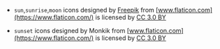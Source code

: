 
- `sun`,`sunrise`,`moon` icons designed by [Freepik](http://www.freepik.com/)
 from [www.flaticon.com](https://www.flaticon.com/) is licensed by [CC 3.0 BY](http://creativecommons.org/licenses/by/3.0/)

- `sunset` icons designed by Monkik
 from [www.flaticon.com](https://www.flaticon.com/) is licensed by [CC 3.0 BY](http://creativecommons.org/licenses/by/3.0/)
